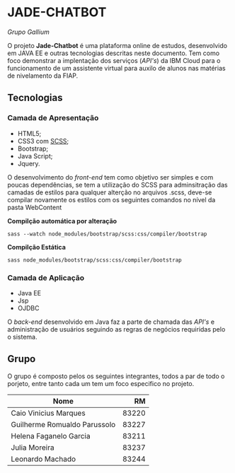 # JADE-CHATBOT
_Grupo Gallium_

O projeto **Jade-Chatbot** é uma plataforma online de estudos, desenvolvido em JAVA EE e outras tecnologias descritas neste documento. Tem como foco demonstrar a implentação dos serviços (_API's_) da IBM Cloud para o funcionamento de um assistente virtual para auxilo de alunos nas matérias de nivelamento da FIAP.

## Tecnologias
### Camada de Apresentação

* HTML5;
* CSS3 com [SCSS](https://sass-lang.com/install);
* Bootstrap;
* Java Script;
* Jquery.

O desenvolvimento do _front-end_ tem como objetivo ser simples e com poucas dependências, se tem a utilização do SCSS para adminsitração das camadas de estilos para qualquer alterção no arquivos .scss, deve-se compilar novamente os estilos com os seguintes comandos no nível da pasta WebContent

**Compilção automática por alteração**

```
sass --watch node_modules/bootstrap/scss:css/compiler/bootstrap
```

**Compilção Estática**

```
sass node_modules/bootstrap/scss:css/compiler/bootstrap
```

### Camada de Aplicação

* Java EE
* Jsp
* OJDBC

O _back-end_ desenvolvido em Java faz a parte de chamada das _API's_ e administração de usuários seguindo as regras de negócios requiridas pelo o sistema.

## Grupo

O grupo é composto pelos os seguintes integrantes, todos a par de todo o porjeto, entre tanto cada um tem um foco especifico no projeto.

| Nome        | RM           |
| ------------- | -------------:|
| Caio Vinicius Marques      | 83220 |
| Guilherme Romualdo Parussolo | 83227 |
| Helena Faganelo Garcia | 83211 |
| Julia Moreira |   83237 |
| Leonardo Machado | 83244|
